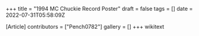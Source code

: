 +++
title = "1994 MC Chuckie Record Poster"
draft = false
tags = []
date = 2022-07-31T05:58:09Z

[Article]
contributors = ["Pench0782"]
gallery = []
+++
wikitext